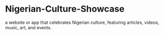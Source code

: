 # Nigerian-Culture-Showcase
a website or app that celebrates Nigerian culture, featuring articles, videos, music, art, and events.
